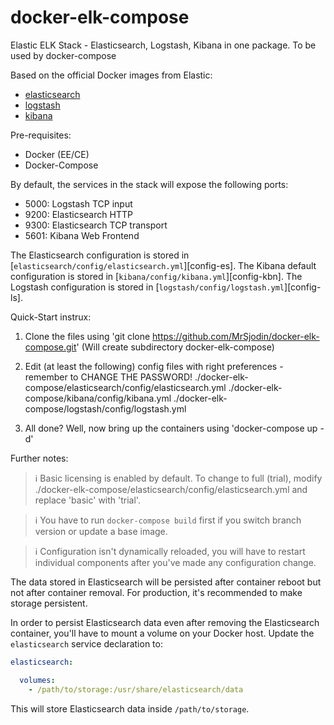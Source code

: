 # docker-elk-compose
Elastic ELK Stack - Elasticsearch, Logstash, Kibana in one package. To be used by docker-compose

Based on the official Docker images from Elastic:

* [elasticsearch](https://github.com/elastic/elasticsearch-docker)
* [logstash](https://github.com/elastic/logstash-docker)
* [kibana](https://github.com/elastic/kibana-docker)

Pre-requisites:

- Docker (EE/CE)
- Docker-Compose

By default, the services in the stack will expose the following ports:
* 5000: Logstash TCP input
* 9200: Elasticsearch HTTP
* 9300: Elasticsearch TCP transport
* 5601: Kibana Web Frontend


The Elasticsearch configuration is stored in [`elasticsearch/config/elasticsearch.yml`][config-es].
The Kibana default configuration is stored in [`kibana/config/kibana.yml`][config-kbn].
The Logstash configuration is stored in [`logstash/config/logstash.yml`][config-ls].


Quick-Start instrux:

1. Clone the files using 'git clone https://github.com/MrSjodin/docker-elk-compose.git'
   (Will create subdirectory docker-elk-compose)

2. Edit (at least the following) config files with right preferences - remember to CHANGE THE PASSWORD!
   ./docker-elk-compose/elasticsearch/config/elasticsearch.yml
   ./docker-elk-compose/kibana/config/kibana.yml
   ./docker-elk-compose/logstash/config/logstash.yml

3. All done? Well, now bring up the containers using 'docker-compose up -d'



Further notes:

> :information_source: Basic licensing is enabled by default. To change to full (trial), modify ./docker-elk-compose/elasticsearch/config/elasticsearch.yml and replace 'basic' with 'trial'.

> :information_source: You have to run `docker-compose build` first if you switch branch version or update a base image.

> :information_source: Configuration isn't dynamically reloaded, you will have to restart individual components after you've made any configuration change.


The data stored in Elasticsearch will be persisted after container reboot but not after container removal. For production, it's recommended to make storage persistent. 

In order to persist Elasticsearch data even after removing the Elasticsearch container, you'll have to mount a volume on your Docker host. Update the `elasticsearch` service declaration to:

```yml
elasticsearch:

  volumes:
    - /path/to/storage:/usr/share/elasticsearch/data
```

This will store Elasticsearch data inside `/path/to/storage`.